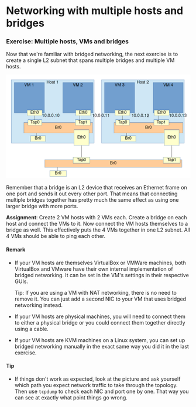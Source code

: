 # Networking with multiple hosts and bridges

### Exercise: Multiple hosts, VMs and bridges

Now that we're familiar with bridged networking, the next exercise is to create a single L2 subnet that spans multiple bridges and multiple VM hosts.

![Multiple bridges](images/03-01-multiple_hosts_L2.png)

Remember that a bridge is an L2 device that receives an Ethernet frame on one port and sends it out every other port. That means that connecting multiple bridges together has pretty much the same effect as using one larger bridge with more ports.

**Assignment**: Create 2 VM hosts with 2 VMs each. Create a bridge on each host and connect the VMs to it. Now connect the VM hosts themselves to a bridge as well. This effectively puts the 4 VMs together in one L2 subnet. All 4 VMs should be able to ping each other.

#### Remark

* If your VM hosts are themselves VirtualBox or VMWare machines, both VirtualBox and VMware have their own internal implementation of bridged networking. It can be set in the VM's settings in their respective GUIs.

  Tip: If you are using a VM with NAT networking, there is no need to remove it. You can just add a second NIC to your VM that uses bridged networking instead.

* If your VM hosts are physical machines, you will need to connect them to either a physical bridge or you could connect them together directly using a cable.

* If your VM hosts are KVM machines on a Linux system, you can set up bridged networking manually in the exact same way you did it in the last exercise.

#### Tip

* If things don't work as expected, look at the picture and ask yourself which path you expect network traffic to take through the topology. Then use `tcpdump` to check each NIC and port one by one. That way you can see at exactly what point things go wrong.
